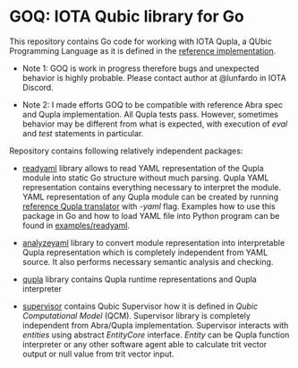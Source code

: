 # GOQ: IOTA Qubic library for Go

This repository contains Go code for working with IOTA Qupla, a QUbic Programming Language 
as it is defined in the [reference implementation](https://github.com/iotaledger/qupla).
 
- Note 1: GOQ is work in progress therefore bugs and unexpected behavior is highly probable. 
Please contact author at @lunfardo in IOTA Discord.

- Note 2: I made efforts GOQ to be compatible with reference Abra spec and Qupla implementation.
All Qupla tests pass.
However, sometimes behavior may be different from what is expected, with execution of _eval_ and _test_ statements in particular.


Repository contains following relatively independent packages:

- [readyaml](https://github.com/lunfardo314/goq/tree/master/readyaml) library allows 
to read YAML representation of the Qupla module into static Go structure without much parsing. 
Qupla YAML representation contains everything necessary to interpret the module.
YAML representation of any Qupla module can be created by running [reference Qupla translator](https://github.com/iotaledger/qupla) 
with _-yaml_ flag. Examples how to use this package in Go and how to load YAML file 
into Python program can be found in [examples/readyaml](https://github.com/lunfardo314/goq/tree/master/examples/readyaml).

- [analyzeyaml](https://github.com/lunfardo314/goq/tree/master/analyzeyaml) library to 
convert module representation into interpretable Qupla representation which is completely independent from 
YAML source. It also performs necessary semantic analysis and checking.

- [qupla](https://github.com/lunfardo314/goq/tree/master/qupla) library contains 
Qupla runtime representations and Qupla interpreter

- [supervisor](https://github.com/lunfardo314/goq/tree/master/supervisor) contains Qubic 
Supervisor how it is defined in _Qubic Computational Model_ (QCM). 
Supervisor library is completely independent from Abra/Qupla implementation. 
Supervisor interacts with _entities_ using abstract _EntityCore_ interface. 
_Entity_ can be Qupla function interpreter or any other software agent able to calculate 
trit vector output or null value from trit vector input.



